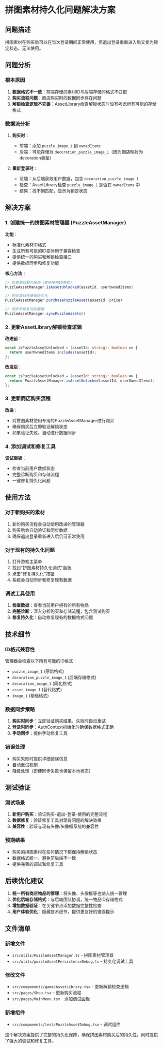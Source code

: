 # 拼图素材持久化问题解决方案

## 问题描述
拼图素材在购买后可以在当次登录期间正常使用，但退出登录重新进入后又变为锁定状态，无法使用。

## 问题分析

### 根本原因
1. **数据格式不一致**：前端存储的素材ID与后端存储的格式不匹配
2. **购买流程问题**：商店购买时的数据同步存在问题
3. **解锁检查逻辑不完善**：AssetLibrary检查解锁状态时没有考虑所有可能的存储格式

### 数据流分析
1. **购买时**：
   - 前端：添加 `puzzle_image_1` 到 `ownedItems`
   - 后端：可能存储为 `decoration_puzzle_image_1`（因为商店映射为decoration类型）
   
2. **重新登录时**：
   - 前端：从后端获取用户数据，包含 `decoration_puzzle_image_1`
   - 检查：AssetLibrary检查 `puzzle_image_1` 是否在 `ownedItems` 中
   - 结果：找不到匹配，显示为锁定状态

## 解决方案

### 1. 创建统一的拼图素材管理器 (PuzzleAssetManager)

**功能**：
- 标准化素材ID格式
- 生成所有可能的ID变体用于兼容检查
- 提供统一的购买和解锁检查接口
- 提供数据同步和修复功能

**核心方法**：
```typescript
// 检查素材是否解锁（支持多种ID格式）
PuzzleAssetManager.isAssetUnlocked(assetId, userOwnedItems)

// 购买素材并确保持久化
PuzzleAssetManager.purchasePuzzleAsset(assetId, price)

// 同步和修复现有数据
PuzzleAssetManager.syncPuzzleAssets()
```

### 2. 更新AssetLibrary解锁检查逻辑

**改进前**：
```typescript
const isPuzzleAssetUnlocked = (assetId: string): boolean => {
  return userOwnedItems.includes(assetId);
};
```

**改进后**：
```typescript
const isPuzzleAssetUnlocked = (assetId: string): boolean => {
  return PuzzleAssetManager.isAssetUnlocked(assetId, userOwnedItems);
};
```

### 3. 更新商店购买流程

**改进**：
- 对拼图素材使用专用的PuzzleAssetManager进行购买
- 确保购买后立即验证解锁状态
- 如果验证失败，自动进行数据同步

### 4. 添加调试和修复工具

**调试面板**：
- 检查当前用户数据状态
- 完整诊断购买和存储流程
- 一键修复持久化问题

## 使用方法

### 对于新购买的素材
1. 新的购买流程会自动使用改进的管理器
2. 购买后会自动验证和同步数据
3. 确保退出登录重新进入后仍可正常使用

### 对于现有的持久化问题
1. 打开游戏主菜单
2. 找到"拼图素材持久化调试"面板
3. 点击"修复持久化"按钮
4. 系统会自动同步和修复现有数据

### 调试工具使用
1. **检查数据**：查看当前用户拥有的所有物品
2. **完整诊断**：深入分析购买和存储流程，包含测试购买
3. **修复持久化**：自动修复现有的数据格式问题

## 技术细节

### ID格式兼容性
管理器会检查以下所有可能的ID格式：
- `puzzle_image_1` (原始格式)
- `decoration_puzzle_image_1` (后端存储格式)
- `decoration_image_1` (简化格式)
- `asset_image_1` (替代格式)
- `image_1` (基础格式)

### 数据同步策略
1. **购买时同步**：立即验证购买结果，失败时自动重试
2. **登录时同步**：AuthContext初始化时确保数据格式正确
3. **手动同步**：提供手动修复工具

### 错误处理
- 购买失败时提供详细错误信息
- 自动重试机制
- 降级处理（即使同步失败也保留本地状态）

## 测试验证

### 测试场景
1. **新用户购买**：验证购买-退出-登录-使用的完整流程
2. **数据修复**：验证修复工具对现有问题的解决效果
3. **兼容性**：验证与现有头像/头像框系统的兼容性

### 预期结果
- 购买的拼图素材在任何情况下都保持解锁状态
- 数据格式统一，避免前后端不一致
- 提供完善的调试和修复工具

## 后续优化建议

1. **统一所有商店物品的管理**：将头像、头像框等也纳入统一管理
2. **优化后端存储格式**：与后端团队协调，统一物品ID存储格式
3. **增加数据验证**：在关键节点添加数据完整性检查
4. **用户体验优化**：隐藏技术细节，提供更友好的错误提示

## 文件清单

### 新增文件
- `src/utils/PuzzleAssetManager.ts` - 拼图素材管理器
- `src/utils/puzzleAssetPersistenceDebug.ts` - 持久化调试工具

### 修改文件
- `src/components/game/AssetLibrary.tsx` - 更新解锁检查逻辑
- `src/pages/Shop.tsx` - 更新购买流程
- `src/pages/MainMenu.tsx` - 添加调试面板

### 新增组件
- `src/components/test/PuzzleAssetDebug.tsx` - 调试组件

这个解决方案提供了完整的持久化保障，确保拼图素材购买后的持久性，同时提供了强大的调试和修复工具。
